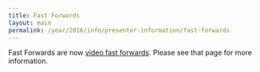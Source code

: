```yaml
---
title: Fast Forwards
layout: main
permalink: /year/2016/info/presenter-information/fast-forwards
---
```


Fast Forwards are now
[video fast forwards](video-fast-forwards). Please see that page
for more information.

